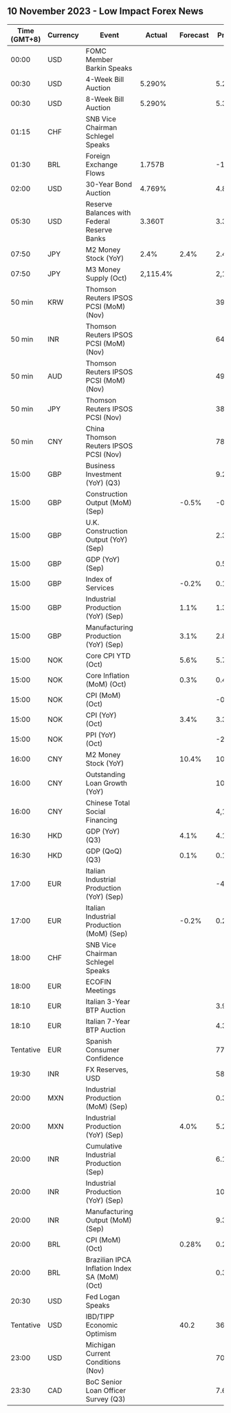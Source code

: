 ## 10 November 2023 - Low Impact Forex News

| Time (GMT+8) | Currency | Event | Actual | Forecast | Previous |
|------|----------|-------|--------|----------|----------|
| 00:00 | USD | FOMC Member Barkin Speaks |  |  |  |
| 00:30 | USD | 4-Week Bill Auction | 5.290% |  | 5.290% |
| 00:30 | USD | 8-Week Bill Auction | 5.290% |  | 5.300% |
| 01:15 | CHF | SNB Vice Chairman Schlegel Speaks |  |  |  |
| 01:30 | BRL | Foreign Exchange Flows | 1.757B |  | -1.445B |
| 02:00 | USD | 30-Year Bond Auction | 4.769% |  | 4.837% |
| 05:30 | USD | Reserve Balances with Federal Reserve Banks | 3.360T |  | 3.315T |
| 07:50 | JPY | M2 Money Stock (YoY) | 2.4% | 2.4% | 2.4% |
| 07:50 | JPY | M3 Money Supply (Oct) | 2,115.4% |  | 2,114.7% |
| 50 min | KRW | Thomson Reuters IPSOS PCSI (MoM) (Nov) |  |  | 39.21 |
| 50 min | INR | Thomson Reuters IPSOS PCSI (MoM) (Nov) |  |  | 64.06 |
| 50 min | AUD | Thomson Reuters IPSOS PCSI (MoM) (Nov) |  |  | 49.52 |
| 50 min | JPY | Thomson Reuters IPSOS PCSI (Nov) |  |  | 38.06 |
| 50 min | CNY | China Thomson Reuters IPSOS PCSI (Nov) |  |  | 78.01 |
| 15:00 | GBP | Business Investment (YoY) (Q3) |  |  | 9.2% |
| 15:00 | GBP | Construction Output (MoM) (Sep) |  | -0.5% | -0.5% |
| 15:00 | GBP | U.K. Construction Output (YoY) (Sep) |  |  | 2.3% |
| 15:00 | GBP | GDP (YoY) (Sep) |  |  | 0.5% |
| 15:00 | GBP | Index of Services |  | -0.2% | 0.1% |
| 15:00 | GBP | Industrial Production (YoY) (Sep) |  | 1.1% | 1.3% |
| 15:00 | GBP | Manufacturing Production (YoY) (Sep) |  | 3.1% | 2.8% |
| 15:00 | NOK | Core CPI YTD (Oct) |  | 5.6% | 5.7% |
| 15:00 | NOK | Core Inflation (MoM) (Oct) |  | 0.3% | 0.4% |
| 15:00 | NOK | CPI (MoM) (Oct) |  |  | -0.1% |
| 15:00 | NOK | CPI (YoY) (Oct) |  | 3.4% | 3.3% |
| 15:00 | NOK | PPI (YoY) (Oct) |  |  | -29.3% |
| 16:00 | CNY | M2 Money Stock (YoY) |  | 10.4% | 10.3% |
| 16:00 | CNY | Outstanding Loan Growth (YoY) |  |  | 10.9% |
| 16:00 | CNY | Chinese Total Social Financing |  |  | 4,120.0B |
| 16:30 | HKD | GDP (YoY) (Q3) |  | 4.1% | 4.1% |
| 16:30 | HKD | GDP (QoQ) (Q3) |  | 0.1% | 0.1% |
| 17:00 | EUR | Italian Industrial Production (YoY) (Sep) |  |  | -4.2% |
| 17:00 | EUR | Italian Industrial Production (MoM) (Sep) |  | -0.2% | 0.2% |
| 18:00 | CHF | SNB Vice Chairman Schlegel Speaks |  |  |  |
| 18:00 | EUR | ECOFIN Meetings |  |  |  |
| 18:10 | EUR | Italian 3-Year BTP Auction |  |  | 3.93% |
| 18:10 | EUR | Italian 7-Year BTP Auction |  |  | 4.37% |
| Tentative | EUR | Spanish Consumer Confidence |  |  | 77.2 |
| 19:30 | INR | FX Reserves, USD |  |  | 586.11B |
| 20:00 | MXN | Industrial Production (MoM) (Sep) |  |  | 0.3% |
| 20:00 | MXN | Industrial Production (YoY) (Sep) |  | 4.0% | 5.2% |
| 20:00 | INR | Cumulative Industrial Production (Sep) |  |  | 6.10% |
| 20:00 | INR | Industrial Production (YoY) (Sep) |  |  | 10.3% |
| 20:00 | INR | Manufacturing Output (MoM) (Sep) |  |  | 9.3% |
| 20:00 | BRL | CPI (MoM) (Oct) |  | 0.28% | 0.26% |
| 20:00 | BRL | Brazilian IPCA Inflation Index SA (MoM) (Oct) |  |  | 0.31% |
| 20:30 | USD | Fed Logan Speaks |  |  |  |
| Tentative | USD | IBD/TIPP Economic Optimism |  | 40.2 | 36.3 |
| 23:00 | USD | Michigan Current Conditions (Nov) |  |  | 70.6 |
| 23:30 | CAD | BoC Senior Loan Officer Survey (Q3) |  |  | 7.6 |
